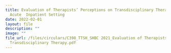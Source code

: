 ```yaml
---
title: Evaluation of Therapists’ Perceptions on Transdisciplinary Therapy in an
  Acute  Inpatient Setting
date: 2022-02-01
layout: file
description: ""
image: ""
file_url: /files/circulars/C398_TTSH_SHBC 2021_Evaluation of Therapists Perceptions on
  Transdisciplinary Therapy.pdf
---
```

